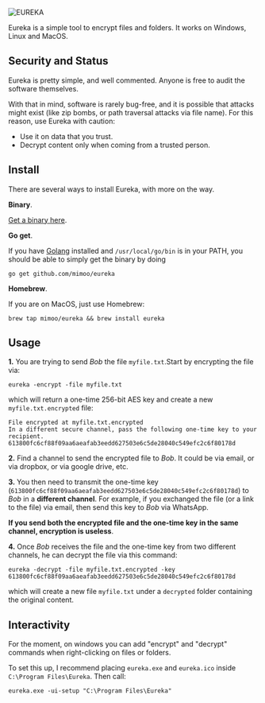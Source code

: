 ![EUREKA](https://i.imgur.com/qSscFjx.png)

Eureka is a simple tool to encrypt files and folders. It works on Windows, Linux and MacOS.

## Security and Status

Eureka is pretty simple, and well commented. Anyone is free to audit the software themselves.

With that in mind, software is rarely bug-free, and it is possible that attacks might exist (like zip bombs, or path traversal attacks via file name). For this reason, use Eureka with caution: 

* Use it on data that you trust. 
* Decrypt content only when coming from a trusted person.

## Install

There are several ways to install Eureka, with more on the way.

**Binary**.

[Get a binary here](https://github.com/mimoo/eureka/releases).

**Go get**.

If you have [Golang](https://golang.org/) installed and `/usr/local/go/bin` is in your PATH, you should be able to simply get the binary by doing

```
go get github.com/mimoo/eureka
```

**Homebrew**.

If you are on MacOS, just use Homebrew:

```
brew tap mimoo/eureka && brew install eureka
```

## Usage

**1.** You are trying to send *Bob* the file `myfile.txt`.Start by encrypting the file via:

```
eureka -encrypt -file myfile.txt
```

which will return a one-time 256-bit AES key and create a new `myfile.txt.encrypted` file:

```
File encrypted at myfile.txt.encrypted
In a different secure channel, pass the following one-time key to your recipient.
613800fc6cf88f09aa6aeafab3eedd627503e6c5de28040c549efc2c6f80178d
```

**2.** Find a channel to send the encrypted file to *Bob*. It could be via email, or via dropbox, or via google drive, etc.

**3.** You then need to transmit the one-time key (`613800fc6cf88f09aa6aeafab3eedd627503e6c5de28040c549efc2c6f80178d`) to *Bob* in a **different channel**. For example, if you exchanged the file (or a link to the file) via email, then send this key to *Bob* via WhatsApp. 

**If you send both the encrypted file and the one-time key in the same channel, encryption is useless**.

**4.** Once *Bob* receives the file and the one-time key from two different channels, he can decrypt the file via this command:

```
eureka -decrypt -file myfile.txt.encrypted -key 613800fc6cf88f09aa6aeafab3eedd627503e6c5de28040c549efc2c6f80178d
```

which will create a new file `myfile.txt` under a `decrypted` folder containing the original content.

## Interactivity

For the moment, on windows you can add "encrypt" and "decrypt" commands when right-clicking on files or folders.

To set this up, I recommend placing `eureka.exe` and `eureka.ico` inside `C:\Program Files\Eureka`. Then call:

```
eureka.exe -ui-setup "C:\Program Files\Eureka"
```
